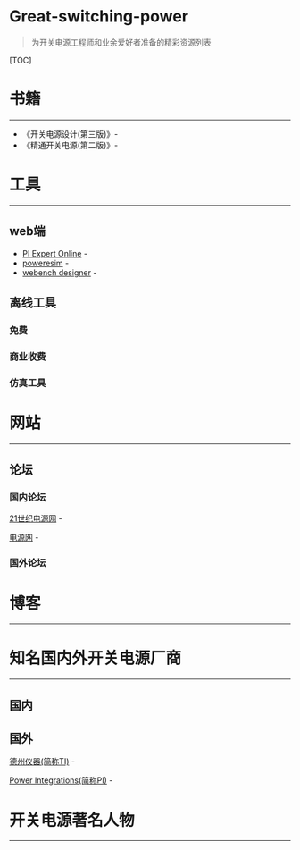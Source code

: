 # Great-switching-power
>为开关电源工程师和业余爱好者准备的精彩资源列表



[TOC]

# 书籍

***

* 《开关电源设计(第三版)》-
* 《精通开关电源(第二版)》-

# 工具

***

## web端

* [PI Expert Online](https://ac-dc.powerint.cn/zh-hans/design-support/pi-expert/pi-expert-online/) -
* [poweresim](https://www.poweresim.com/index.jsp?sLang=SC) -
* [webench designer](http://www.ti.com.cn/zh-cn/design-tools/overview.html) -

## 离线工具

### 免费



### 商业收费



### 仿真工具







# 网站

***

## 论坛

### 国内论坛

[21世纪电源网](http://www.21dianyuan.com/) -

[电源网](http://www.dianyuan.com/) -

### 国外论坛



# 博客

****





# 知名国内外开关电源厂商

***

## 国内



## 国外

[德州仪器(简称TI)](http://www.ti.com.cn/) -

[Power Integrations(简称PI)](https://ac-dc.powerint.cn/zh-hans/#) -



# 开关电源著名人物

***











